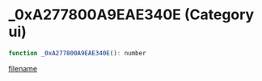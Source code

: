 # _0xA277800A9EAE340E (Category ui)

```js
function _0xA277800A9EAE340E(): number
```

[filename](_0xA277800A9EAE340E_m.md ':include')